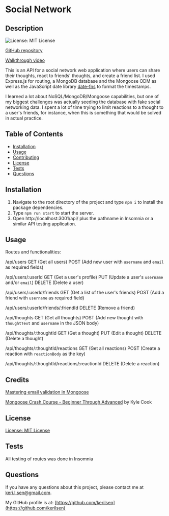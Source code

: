 # Social Network

  ## Description

  ![License: MIT License](https://img.shields.io/badge/License-MIT-yellow.svg)

  [GitHub repository](https://github.com/kerilsen/social-network)

  [Walkthrough video](https://kerilsen.github.io/social-network)

  This is an API for a social network web application where users can share their thoughts, react to friends' thoughts, and create a friend list. I used Express.js for routing, a MongoDB database and the Mongoose ODM as well as the JavaScript date library [date-fns](https://date-fns.org/) to format the timestamps. 
  
  I learned a lot about NoSQL/MongoDB/Mongoose capabilities, but one of my biggest challenges was actually seeding the database with fake social networking data. I spent a lot of time trying to limit reactions to a thought to a user's friends, for instance, when this is something that would be solved in actual practice.
  ## Table of Contents
  - [Installation](#installation)
  - [Usage](#usage)
  - [Contributing](#contributing)
  - [License](#license)
  - [Tests](#tests)
  - [Questions](#questions)

  ## Installation

  1. Navigate to the root directory of the project and type `npm i` to install the package dependencies. 
  2. Type `npm run start` to start the server. 
  3. Open http://localhost:3001/api/ plus the pathname in Insomnia or a similar API testing application.

  ## Usage

  Routes and functionalities:

  /api/users
  GET (Get all users)
  POST (Add new user with `username` and `email` as required fields)

  /api/users/:userId
  GET (Get a user's profile)
  PUT (Update a user's `username` and/or `email`)
  DELETE (Delete a user)

  /api/users/:userId/friends
  GET (Get a list of the user's friends)
  POST (Add a friend with `username` as required field)

  /api/users/:userId/friends/:friendId
  DELETE (Remove a friend)

  /api/thoughts
  GET (Get all thoughts)
  POST (Add new thought with `thoughtText` and `username` in the JSON body)

  /api/thoughts/:thoughtId
  GET (Get a thought)
  PUT (Edit a thought)
  DELETE (Delete a thought)

  /api/thoughts/:thoughtId/reactions
  GET (Get all reactions)
  POST (Create a reaction with `reactionBody` as the key)

  /api/thoughts/:thoughtId/reactions/:reactionId
  DELETE (Delete a reaction)

  ## Credits

  [Mastering email validation in Mongoose](https://blog.bounceless.io/mastering-email-validation-in-mongoose-syntax-uniqueness-and-beyond/)
  
  [Mongoose Crash Course - Beginner Through Advanced](https://www.youtube.com/watch?v=DZBGEVgL2eE) by Kyle Cook

  ## License

  [License: MIT License](https://opensource.org/licenses/MIT)

  ## Tests

  All testing of routes was done in Insomnia

  ## Questions

  If you have any questions about this project, please contact me at keri.l.sen@gmail.com.

  My GitHub profile is at: [https://github.com/kerilsen](https://github.com/kerilsen)
